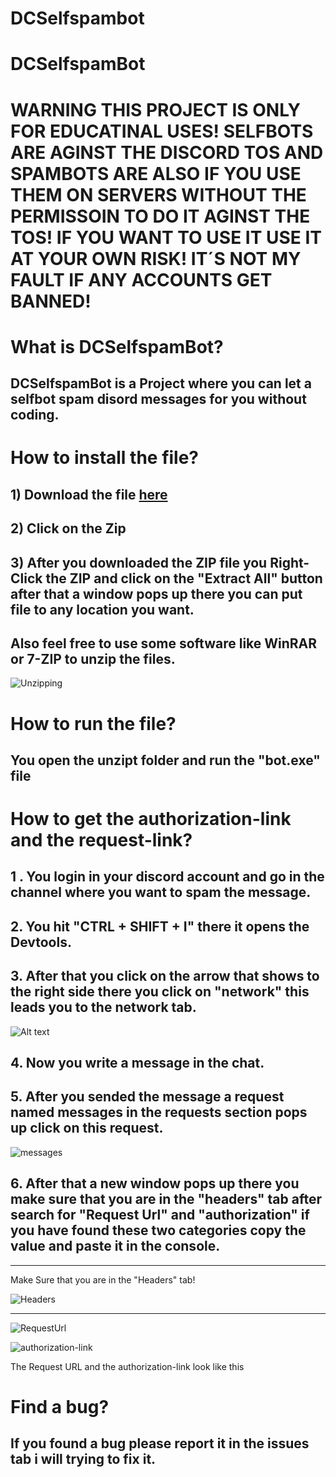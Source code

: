 # DCSelfspambot

# DCSelfspamBot

# WARNING THIS PROJECT IS ONLY FOR EDUCATINAL USES! SELFBOTS ARE AGINST THE DISCORD TOS AND SPAMBOTS ARE ALSO IF YOU USE THEM ON SERVERS WITHOUT THE PERMISSOIN TO DO IT AGINST THE TOS! IF YOU WANT TO USE IT USE IT AT YOUR OWN RISK! IT´S NOT MY FAULT IF ANY ACCOUNTS GET BANNED!
#
# What is DCSelfspamBot?
## DCSelfspamBot is a Project where you can let a selfbot spam disord messages for you without coding.
#
# How to install the file?
## 1) Download the file [here]()
## 2) Click on the Zip
## 3) After you downloaded the ZIP file you Right-Click the ZIP and click on the "Extract All" button after that a window pops up there you can put file to any location you want.
##
## Also feel free to use some software like WinRAR or 7-ZIP to unzip the files.
![Unzipping](https://user-images.githubusercontent.com/121556288/210171357-5174df40-bf02-48f4-863f-7a24fcda9b5e.gif)
#
# How to run the file?
## You open the unzipt folder and run the "bot.exe" file 
#
# How to get the authorization-link and the request-link?
## 1 . You login in your discord account and go in the channel where you want to spam the message.
## 2. You hit  "CTRL + SHIFT + I" there it opens the Devtools.
## 3. After that you click on the arrow that shows to the right side there you click on "network" this leads you to the network tab.
![Alt text](assets/NetworkTab.gif)
## 4. Now you write a message in the chat.
## 5. After you sended the message a request named messages in the requests section pops up click on this request.
![messages](https://user-images.githubusercontent.com/121556288/210173367-da6ca1d6-4d81-4f08-bd66-4c0677b43adb.PNG)

## 6. After that a new window pops up there you make sure that you are in the "headers" tab after  search for "Request Url" and "authorization" if you have found these two categories copy the value and paste it in the console.
---
Make Sure that you are in the "Headers" tab!

![Headers](https://user-images.githubusercontent.com/121556288/210173350-3c8c5c9a-6fed-4cc7-be9b-97a8a507ced8.PNG)

---
![RequestUrl](https://user-images.githubusercontent.com/121556288/210173281-1959580b-f120-4fe6-b6b0-b643f0cd2907.PNG)

![authorization-link](https://user-images.githubusercontent.com/121556288/210173248-0621b6f0-7a52-4e70-86e3-0aaec9b1ecb6.PNG)

 The Request URL and the authorization-link look like this
#
# Find a bug?
## If you found a bug please report it in the issues tab i will trying to fix it.
